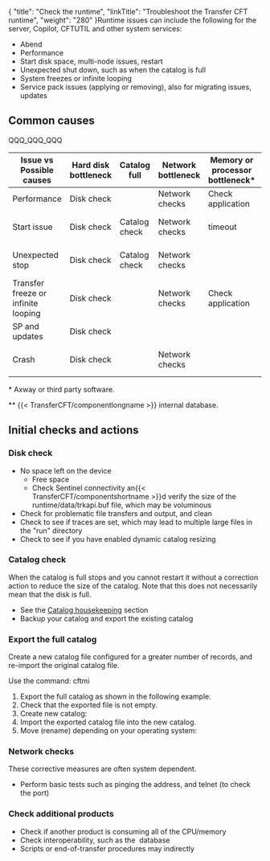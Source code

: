 {
    "title": "Check the runtime",
    "linkTitle": "Troubleshoot the Transfer CFT runtime",
    "weight": "280"
}Runtime issues can include the following for the server, Copilot, CFTUTIL and other system services:

- Abend
- Performance
- Start disk space, multi-node issues, restart
- Unexpected shut down, such as when the catalog is full
- System freezes or infinite looping
- Service pack issues (applying or removing), also for migrating issues, updates

## Common causes

QQQ\_QQQ\_QQQ


| Issue vs<br /> Possible causes  | Hard disk bottleneck  | Catalog<br/> full | Network<br/> bottleneck | Memory or processor bottleneck*  | Corrupt<br/> file or DB ** |
| --- | --- | --- | --- | --- | --- |
| Performance  | Disk check  |   | Network checks  | Check application  |   |
| Start issue  | Disk check  | Catalog check  | Network checks  | timeout  | Check {{< TransferCFT/componentlongname  >}} files  |
| Unexpected stop  | Disk check  | Catalog check  | Network checks  |   | Check {{< TransferCFT/componentlongname  >}} files  |
| Transfer freeze or infinite looping  | Disk check  |   | Network checks  | Check application  | Check {{< TransferCFT/componentlongname  >}} files  |
| SP and updates  | Disk check  |   |   |   |   |
| Crash  | Disk check  |   | Network checks  |   | Check {{< TransferCFT/componentlongname  >}} files  |


\* Axway or third party software.

\*\* {{< TransferCFT/componentlongname  >}} internal database.

## Initial checks and actions

### Disk check

- No space left on the device
    -   Free space
    -   Check Sentinel connectivity an{{< TransferCFT/componentshortname >}}d verify the size of the runtime/data/trkapi.buf file, which may be voluminous
- Check for problematic file transfers and output, and clean
- Check to see if traces are set, which may lead to multiple large files in the "run" directory
- Check to see if you have enabled dynamic catalog resizing

### Catalog check

When the catalog is full stops and you cannot restart it without a correction action to reduce the size of the catalog. Note that this does not necessarily mean that the disk is full.

- See the [Catalog housekeeping](../../../admin_intro/admin_monitoring_intro/housekeeping_catalog) section
- Backup your catalog and export the existing catalog

### Export the full catalog

Create a new catalog file configured for a greater number of records, and re-import the original catalog file.

Use the command: cftmi

1. Export the full catalog as shown in the following example.
1. Check that the exported file is not empty.
1. Create new catalog:
1. Import the exported catalog file into the new catalog.
1. Move (rename) depending on your operating system:

### Network checks

These corrective measures are often system dependent.

- Perform basic tests such as pinging the address, and telnet (to check the port)

### Check additional products

- Check if another product is consuming all of the CPU/memory
- Check interoperability, such as the  database
- Scripts or end-of-transfer procedures may indirectly
